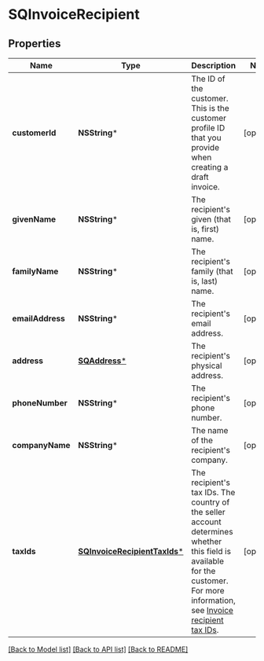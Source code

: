 # SQInvoiceRecipient

## Properties
Name | Type | Description | Notes
------------ | ------------- | ------------- | -------------
**customerId** | **NSString*** | The ID of the customer. This is the customer profile ID that  you provide when creating a draft invoice. | [optional] 
**givenName** | **NSString*** | The recipient&#39;s given (that is, first) name. | [optional] 
**familyName** | **NSString*** | The recipient&#39;s family (that is, last) name. | [optional] 
**emailAddress** | **NSString*** | The recipient&#39;s email address. | [optional] 
**address** | [**SQAddress***](SQAddress.md) | The recipient&#39;s physical address. | [optional] 
**phoneNumber** | **NSString*** | The recipient&#39;s phone number. | [optional] 
**companyName** | **NSString*** | The name of the recipient&#39;s company. | [optional] 
**taxIds** | [**SQInvoiceRecipientTaxIds***](SQInvoiceRecipientTaxIds.md) | The recipient&#39;s tax IDs. The country of the seller account determines whether this field  is available for the customer. For more information, see [Invoice recipient tax IDs](https://developer.squareup.com/docs/invoices-api/overview#recipient-tax-ids). | [optional] 

[[Back to Model list]](../README.md#documentation-for-models) [[Back to API list]](../README.md#documentation-for-api-endpoints) [[Back to README]](../README.md)


